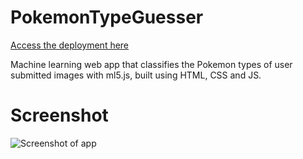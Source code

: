 # PokemonTypeGuesser

[Access the deployment here](https://thomasjnliu.github.io/PokemonTypeGuesser/)

Machine learning web app that classifies the Pokemon types of user submitted images with ml5.js, built using HTML, CSS and JS.

# Screenshot

![Screenshot of app](https://i.imgur.com/jfVlkA2.png)
